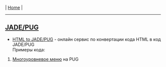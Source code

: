 | [Home](../README.md) |

- - - - - - - - - - - - - - - - - - - - - - - - - - - - - - - - - - - - - - - -
## [JADE/PUG][jp]  
  - [HTML to JADE/PUG][jp_1] - онлайн сервис по конвертации кода HTML в код JADE/PUG  
  Примеры кода:  
   1. [Многоуровневое меню][jp_2] на PUG  

[jp]: https://pugjs.org/api/getting-started.html "PUG"
[jp_1]: https://html2jade.org/ "HTML to JADE/PUG"
[jp_2]: https://toster.ru/q/345616 "toster.ru"